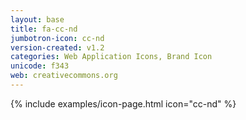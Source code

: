 ```yaml
---
layout: base
title: fa-cc-nd
jumbotron-icon: cc-nd
version-created: v1.2
categories: Web Application Icons, Brand Icon
unicode: f343
web: creativecommons.org
---
```


{% include examples/icon-page.html icon="cc-nd" %}
